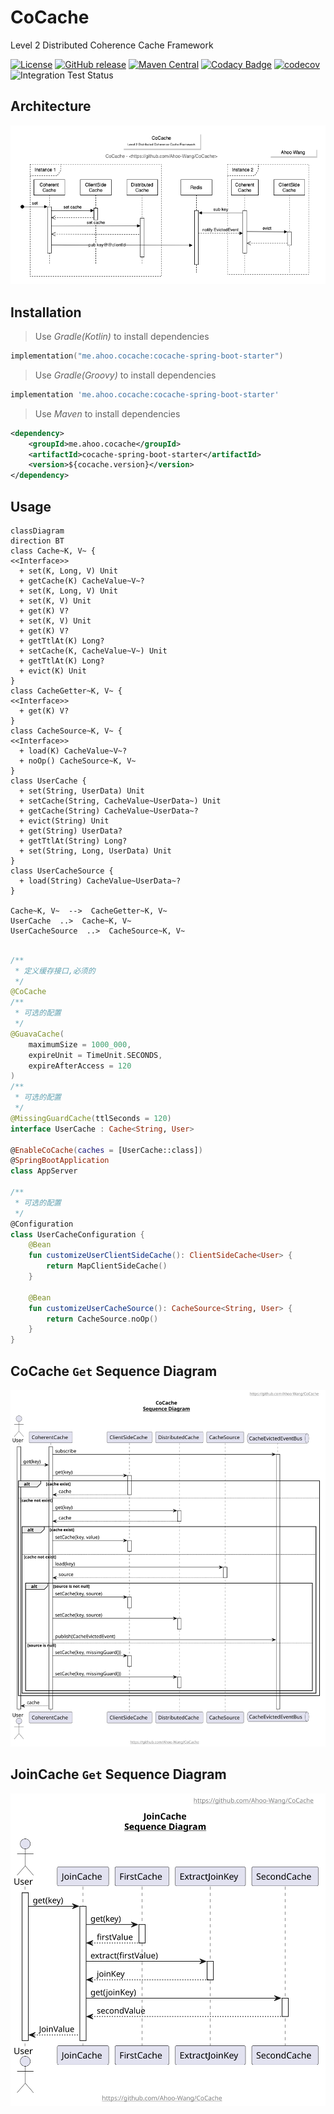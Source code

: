 # CoCache
Level 2 Distributed Coherence Cache Framework

[![License](https://img.shields.io/badge/license-Apache%202-4EB1BA.svg)](https://www.apache.org/licenses/LICENSE-2.0.html)
[![GitHub release](https://img.shields.io/github/release/Ahoo-Wang/CoCache.svg)](https://github.com/Ahoo-Wang/CoCache/releases)
[![Maven Central](https://maven-badges.herokuapp.com/maven-central/me.ahoo.cocache/cocache-core/badge.svg)](https://maven-badges.herokuapp.com/maven-central/me.ahoo.cocache/cocache-core)
[![Codacy Badge](https://app.codacy.com/project/badge/Grade/a2f3fd9b1e564fa3a3b558d1dfaf2a34)](https://www.codacy.com/gh/Ahoo-Wang/CoCache/dashboard?utm_source=github.com&amp;utm_medium=referral&amp;utm_content=Ahoo-Wang/CoCache&amp;utm_campaign=Badge_Grade)
[![codecov](https://codecov.io/gh/Ahoo-Wang/CoCache/branch/main/graph/badge.svg?token=NlFI44RCS4)](https://codecov.io/gh/Ahoo-Wang/CoCache)
![Integration Test Status](https://github.com/Ahoo-Wang/CoCache/actions/workflows/integration-test.yml/badge.svg)

## Architecture

<p align="center" style="text-align:center">
  <img src="document/Architecture.png" alt="Architecture"/>
</p>

## Installation

> Use *Gradle(Kotlin)* to install dependencies

```kotlin
implementation("me.ahoo.cocache:cocache-spring-boot-starter")
```

> Use *Gradle(Groovy)* to install dependencies

```groovy
implementation 'me.ahoo.cocache:cocache-spring-boot-starter'
```

> Use *Maven* to install dependencies

```xml
<dependency>
    <groupId>me.ahoo.cocache</groupId>
    <artifactId>cocache-spring-boot-starter</artifactId>
    <version>${cocache.version}</version>
</dependency>
```

## Usage

```mermaid
classDiagram
direction BT
class Cache~K, V~ {
<<Interface>>
  + set(K, Long, V) Unit
  + getCache(K) CacheValue~V~?
  + set(K, Long, V) Unit
  + set(K, V) Unit
  + get(K) V?
  + set(K, V) Unit
  + get(K) V?
  + getTtlAt(K) Long?
  + setCache(K, CacheValue~V~) Unit
  + getTtlAt(K) Long?
  + evict(K) Unit
}
class CacheGetter~K, V~ {
<<Interface>>
  + get(K) V?
}
class CacheSource~K, V~ {
<<Interface>>
  + load(K) CacheValue~V~?
  + noOp() CacheSource~K, V~
}
class UserCache {
  + set(String, UserData) Unit
  + setCache(String, CacheValue~UserData~) Unit
  + getCache(String) CacheValue~UserData~?
  + evict(String) Unit
  + get(String) UserData?
  + getTtlAt(String) Long?
  + set(String, Long, UserData) Unit
}
class UserCacheSource {
  + load(String) CacheValue~UserData~?
}

Cache~K, V~  -->  CacheGetter~K, V~ 
UserCache  ..>  Cache~K, V~ 
UserCacheSource  ..>  CacheSource~K, V~ 
```

```kotlin

/**
 * 定义缓存接口,必须的
 */
@CoCache
/**
 * 可选的配置
 */
@GuavaCache(
    maximumSize = 1000_000,
    expireUnit = TimeUnit.SECONDS,
    expireAfterAccess = 120
)
/**
 * 可选的配置
 */
@MissingGuardCache(ttlSeconds = 120)
interface UserCache : Cache<String, User>

@EnableCoCache(caches = [UserCache::class])
@SpringBootApplication
class AppServer

/**
 * 可选的配置
 */
@Configuration
class UserCacheConfiguration {
    @Bean
    fun customizeUserClientSideCache(): ClientSideCache<User> {
        return MapClientSideCache()
    }

    @Bean
    fun customizeUserCacheSource(): CacheSource<String, User> {
        return CacheSource.noOp()
    }
}
```

## CoCache `Get` Sequence Diagram

<p align="center" style="text-align:center">
  <img src="document/CoCache-Get-Sequence-Diagram.svg" alt="CoCache-Get-Sequence-Diagram"/>
</p>

## JoinCache `Get` Sequence Diagram

<p align="center" style="text-align:center">
  <img src="document/JoinCache.svg" alt="JoinCache-Get-Sequence-Diagram"/>
</p>